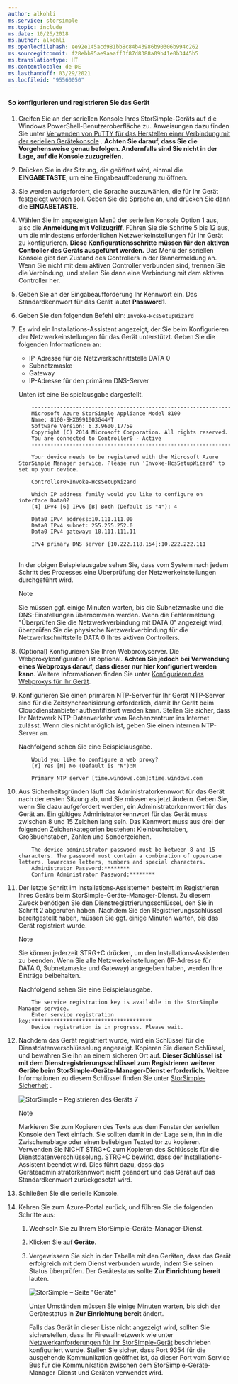 ```yaml
---
author: alkohli
ms.service: storsimple
ms.topic: include
ms.date: 10/26/2018
ms.author: alkohli
ms.openlocfilehash: ee92e145acd981bb8c84b43986b90306b994c262
ms.sourcegitcommit: f28ebb95ae9aaaff3f87d8388a09b41e0b3445b5
ms.translationtype: HT
ms.contentlocale: de-DE
ms.lasthandoff: 03/29/2021
ms.locfileid: "95560050"
---
```

#### <a name="to-configure-and-register-the-device"></a>So konfigurieren und registrieren Sie das Gerät

1. Greifen Sie an der seriellen Konsole Ihres StorSimple-Geräts auf die Windows PowerShell-Benutzeroberfläche zu. Anweisungen dazu finden Sie unter [Verwenden von PuTTY für das Herstellen einer Verbindung mit der seriellen Gerätekonsole](#use-putty-to-connect-to-the-device-serial-console) . **Achten Sie darauf, dass Sie die Vorgehensweise genau befolgen. Andernfalls sind Sie nicht in der Lage, auf die Konsole zuzugreifen.**

2. Drücken Sie in der Sitzung, die geöffnet wird, einmal die **EINGABETASTE**, um eine Eingabeaufforderung zu öffnen.

3. Sie werden aufgefordert, die Sprache auszuwählen, die für Ihr Gerät festgelegt werden soll. Geben Sie die Sprache an, und drücken Sie dann die **EINGABETASTE**.

4. Wählen Sie im angezeigten Menü der seriellen Konsole Option 1 aus, also die **Anmeldung mit Vollzugriff**.
     Führen Sie die Schritte 5 bis 12 aus, um die mindestens erforderlichen Netzwerkeinstellungen für Ihr Gerät zu konfigurieren. **Diese Konfigurationsschritte müssen für den aktiven Controller des Geräts ausgeführt werden.**  Das Menü der seriellen Konsole gibt den Zustand des Controllers in der Bannermeldung an. Wenn Sie nicht mit dem aktiven Controller verbunden sind, trennen Sie die Verbindung, und stellen Sie dann eine Verbindung mit dem aktiven Controller her.

5. Geben Sie an der Eingabeaufforderung Ihr Kennwort ein. Das Standardkennwort für das Gerät lautet **Password1**.

6. Geben Sie den folgenden Befehl ein: `Invoke-HcsSetupWizard`

7. Es wird ein Installations-Assistent angezeigt, der Sie beim Konfigurieren der Netzwerkeinstellungen für das Gerät unterstützt. Geben Sie die folgenden Informationen an:
   
   * IP-Adresse für die Netzwerkschnittstelle DATA 0
   * Subnetzmaske
   * Gateway
   * IP-Adresse für den primären DNS-Server

   Unten ist eine Beispielausgabe dargestellt.

    ```
        ---------------------------------------------------------------
        Microsoft Azure StorSimple Appliance Model 8100
        Name: 8100-SHX0991003G44MT
        Software Version: 6.3.9600.17759
        Copyright (C) 2014 Microsoft Corporation. All rights reserved.
        You are connected to Controller0 - Active
        ---------------------------------------------------------------

        Your device needs to be registered with the Microsoft Azure StorSimple Manager service. Please run 'Invoke-HcsSetupWizard' to set up your device.

        Controller0>Invoke-HcsSetupWizard

        Which IP address family would you like to configure on interface Data0?
        [4] IPv4 [6] IPv6 [B] Both (Default is "4"): 4

        Data0 IPv4 address:10.111.111.00
        Data0 IPv4 subnet: 255.255.252.0
        Data0 IPv4 gateway: 10.111.111.11

        IPv4 primary DNS server [10.222.118.154]:10.222.222.111
    ```

    <br>
    In der obigen Beispielausgabe sehen Sie, dass vom System nach jedem Schritt des Prozesses eine Überprüfung der Netzwerkeinstellungen durchgeführt wird.

     > [!NOTE]
     > Sie müssen ggf. einige Minuten warten, bis die Subnetzmaske und die DNS-Einstellungen übernommen werden. Wenn die Fehlermeldung "Überprüfen Sie die Netzwerkverbindung mit DATA 0" angezeigt wird, überprüfen Sie die physische Netzwerkverbindung für die Netzwerkschnittstelle DATA 0 Ihres aktiven Controllers.

8. (Optional) Konfigurieren Sie Ihren Webproxyserver. Die Webproxykonfiguration ist optional. **Achten Sie jedoch bei Verwendung eines Webproxys darauf, dass dieser nur hier konfiguriert werden kann**. Weitere Informationen finden Sie unter [Konfigurieren des Webproxys für Ihr Gerät](../articles/storsimple/storsimple-8000-configure-web-proxy.md).
9. Konfigurieren Sie einen primären NTP-Server für Ihr Gerät NTP-Server sind für die Zeitsynchronisierung erforderlich, damit Ihr Gerät beim Clouddienstanbieter authentifiziert werden kann. Stellen Sie sicher, dass Ihr Netzwerk NTP-Datenverkehr vom Rechenzentrum ins Internet zulässt. Wenn dies nicht möglich ist, geben Sie einen internen NTP-Server an.

    Nachfolgend sehen Sie eine Beispielausgabe.

    ```
        Would you like to configure a web proxy?
        [Y] Yes [N] No (Default is "N"):N

        Primary NTP server [time.windows.com]:time.windows.com

    ```

10. Aus Sicherheitsgründen läuft das Administratorkennwort für das Gerät nach der ersten Sitzung ab, und Sie müssen es jetzt ändern. Geben Sie, wenn Sie dazu aufgefordert werden, ein Administratorkennwort für das Gerät an. Ein gültiges Administratorkennwort für das Gerät muss zwischen 8 und 15 Zeichen lang sein. Das Kennwort muss aus drei der folgenden Zeichenkategorien bestehen: Kleinbuchstaben, Großbuchstaben, Zahlen und Sonderzeichen.

    ```
        The device administrator password must be between 8 and 15 characters. The password must contain a combination of uppercase letters, lowercase letters, numbers and special characters.
        Administrator Password:********
        Confirm Administrator Password:********
    ```
11. Der letzte Schritt im Installations-Assistenten besteht im Registrieren Ihres Geräts beim StorSimple-Geräte-Manager-Dienst. Zu diesem Zweck benötigen Sie den Dienstregistrierungsschlüssel, den Sie in Schritt 2 abgerufen haben. Nachdem Sie den Registrierungsschlüssel bereitgestellt haben, müssen Sie ggf. einige Minuten warten, bis das Gerät registriert wurde. 
    
    > [!NOTE]
    > Sie können jederzeit STRG+C drücken, um den Installations-Assistenten zu beenden. Wenn Sie alle Netzwerkeinstellungen (IP-Adresse für DATA 0, Subnetzmaske und Gateway) angegeben haben, werden Ihre Einträge beibehalten.
    
    Nachfolgend sehen Sie eine Beispielausgabe.

    ```
        The service registration key is available in the StorSimple Manager service.
        Enter service registration key:**************************************
        Device registration is in progress. Please wait.

    ```

12. Nachdem das Gerät registriert wurde, wird ein Schlüssel für die Dienstdatenverschlüsselung angezeigt. Kopieren Sie diesen Schlüssel, und bewahren Sie ihn an einem sicheren Ort auf. **Dieser Schlüssel ist mit dem Dienstregistrierungsschlüssel zum Registrieren weiterer Geräte beim StorSimple-Geräte-Manager-Dienst erforderlich.** Weitere Informationen zu diesem Schlüssel finden Sie unter [StorSimple-Sicherheit](../articles/storsimple/storsimple-8000-security.md) .
    
    ![StorSimple – Registrieren des Geräts 7](./media/storsimple-8000-configure-and-register-device-u2/step3pssetup1.png)
    
    > [!NOTE]
    > Markieren Sie zum Kopieren des Texts aus dem Fenster der seriellen Konsole den Text einfach. Sie sollten damit in der Lage sein, ihn in die Zwischenablage oder einen beliebigen Texteditor zu kopieren. Verwenden Sie NICHT STRG+C zum Kopieren des Schlüssels für die Dienstdatenverschlüsselung. STRG+C bewirkt, dass der Installations-Assistent beendet wird. Dies führt dazu, dass das Geräteadministratorkennwort nicht geändert und das Gerät auf das Standardkennwort zurückgesetzt wird.
    
13. Schließen Sie die serielle Konsole.
14. Kehren Sie zum Azure-Portal zurück, und führen Sie die folgenden Schritte aus:
    
    1. Wechseln Sie zu Ihrem StorSimple-Geräte-Manager-Dienst.
    2. Klicken Sie auf **Geräte**.
    3. Vergewissern Sie sich in der Tabelle mit den Geräten, dass das Gerät erfolgreich mit dem Dienst verbunden wurde, indem Sie seinen Status überprüfen. Der Gerätestatus sollte **Zur Einrichtung bereit** lauten.
       
        ![StorSimple – Seite "Geräte"](./media/storsimple-8000-configure-and-register-device-u2/step3pssetup2.png)
       
        Unter Umständen müssen Sie einige Minuten warten, bis sich der Gerätestatus in **Zur Einrichtung bereit** ändert.
       
        Falls das Gerät in dieser Liste nicht angezeigt wird, sollten Sie sicherstellen, dass Ihr Firewallnetzwerk wie unter [Netzwerkanforderungen für Ihr StorSimple-Gerät](../articles/storsimple/storsimple-8000-system-requirements.md) beschrieben konfiguriert wurde. Stellen Sie sicher, dass Port 9354 für die ausgehende Kommunikation geöffnet ist, da dieser Port vom Service Bus für die Kommunikation zwischen dem StorSimple-Geräte-Manager-Dienst und Geräten verwendet wird.